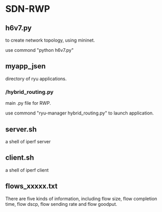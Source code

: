 # SDN-RWP

## h6v7.py 

to create network topology, using mininet.

use commond "python h6v7.py" 

## myapp_jsen 
 
directory of ryu applications.

### /hybrid_routing.py  

main .py file for RWP. 

use commond "ryu-manager hybrid_routing.py"  to launch application.

## server.sh 

a shell of iperf server

## client.sh 
 
a shell of iperf client

## flows_xxxxx.txt

There are five kinds of information, including flow size, flow completion time, flow dscp, flow sending rate and flow goodput.
 
